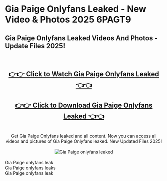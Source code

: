 # Gia Paige Onlyfans Leaked - New Video & Photos 2025 6PAGT9

<h2>Gia Paige Onlyfans Leaked Videos And Photos - Update Files 2025!</h2>
<br>
<div align="center">
<h2><a href="https://ulove.online/aps_250" rel="nofollow">👉👉 Click to Watch Gia Paige Onlyfans Leaked 👈👈</a></h2>
<h2><a href="https://ulove.online/aps_250" rel="nofollow">👉👉 Click to Download Gia Paige Onlyfans Leaked 👈👈</a></h2>
<br>
Get Gia Paige Onlyfans leaked and all content. Now you can access all videos and pictures of Gia Paige Onlyfans leaked. New Updated Files 2025!
<br>
<br>
<a href="https://ulove.online/aps_250" rel="nofollow" data-target="animated-image.originalLink"><img src="https://i.imgur.com/dJHk4Zq.gif)" alt="Gia Paige onlyfans leaked" style="max-width: 100%; display: inline-block;" data-target="animated-image.originalImage"></a>
</div>
<br>
Gia Paige onlyfans leak<br>
Gia Paige onlyfans leaks<br>
Gia Paige onlyfans leak